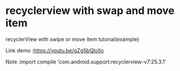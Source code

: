 # recyclerview with swap and move item
recyclerView with swipe or move item tutorial(example) 

Link demo :https://youtu.be/gZg5bQIoIIo

Note :import compile 'com.android.support:recyclerview-v7:25.3.1'
 
